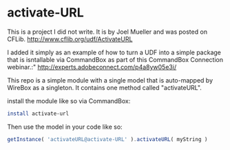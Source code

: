 # activate-URL

This is a project I did not write.  It is by Joel Mueller and was posted on CFLib. 
http://www.cflib.org/udf/ActivateURL

I added it simply as an example of how to turn a UDF into a simple package that is isntallable via CommandBox as part of this CommandBox Connection webinar.:"
http://experts.adobeconnect.com/p4a8yw05e3i/

This repo is a simple module with a single model that is auto-mapped by WireBox as a singleton.  It contains one method called "activateURL".

install the module like so via CommandBox:
```bash
install activate-url
```

Then use the model in your code like so:

```javascript
getInstance( 'activateURL@activate-URL' ).activateURL( myString )
```
